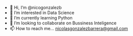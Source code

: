 - 👋 Hi, I’m @nicogonzalezb
- 👀 I’m interested in Data Science
- 🌱 I’m currently learning Python
- 💞️ I’m looking to collaborate on Bussiness Inteligence
- 📫 How to reach me... nicolasgonzalezbarrera@gmail.com

<!---
nicogonzalezb/nicogonzalezb is a ✨ special ✨ repository because its `README.md` (this file) appears on your GitHub profile.
You can click the Preview link to take a look at your changes.
--->
